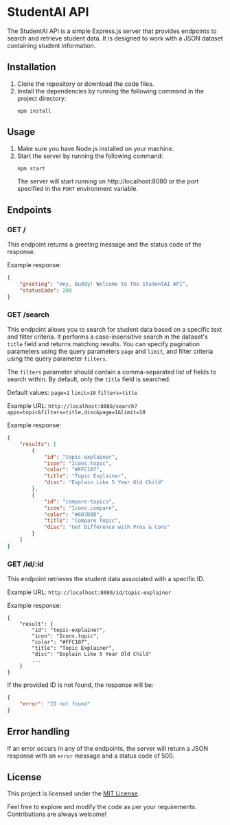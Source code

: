 # StudentAI API

The StudentAI API is a simple Express.js server that provides endpoints to search and retrieve student data. It is designed to work with a JSON dataset containing student information.

## Installation

1. Clone the repository or download the code files.
2. Install the dependencies by running the following command in the project directory:
    ```
    npm install
    ```

## Usage

1. Make sure you have Node.js installed on your machine.
2. Start the server by running the following command:
    ```
    npm start
    ```
    The server will start running on http://localhost:8080 or the port specified in the `PORT` environment variable.

## Endpoints

### GET /

This endpoint returns a greeting message and the status code of the response.

Example response:

```json
{
    "greeting": "Hey, Buddy! Welcome to the StudentAI API",
    "statusCode": 200
}
```

### GET /search

This endpoint allows you to search for student data based on a specific text and filter criteria. It performs a case-insensitive search in the dataset's `title` field and returns matching results. You can specify pagination parameters using the query parameters `page` and `limit`, and filter criteria using the query parameter `filters`.

The `filters` parameter should contain a comma-separated list of fields to search within. By default, only the `title` field is searched.

Default values:
`page=1`
`limit=10`
`filters=title`

Example URL: `http://localhost:8080/search?apps=topic&filters=title,disc&page=1&limit=10`

Example response:

```json
{
    "results": [
        {
            "id": "topic-explainer",
            "icon": "Icons.topic",
            "color": "#FFC107",
            "title": "Topic Explainer",
            "disc": "Explain Like 5 Year Old Child"
        },
        {
            "id": "compare-topics",
            "icon": "Icons.compare",
            "color": "#607D8B",
            "title": "Compare Topic",
            "disc": "Get Difference with Pros & Cons"
        }
    ]
}
```

### GET /id/:id

This endpoint retrieves the student data associated with a specific ID.

Example URL: `http://localhost:8080/id/topic-explainer`

Example response:

```
{
    "result": {
        "id": "topic-explainer",
        "icon": "Icons.topic",
        "color": "#FFC107",
        "title": "Topic Explainer",
        "disc": "Explain Like 5 Year Old Child"
        ...
    }
}
```

If the provided ID is not found, the response will be:

```json
{
    "error": "ID not found"
}
```

## Error handling

If an error occurs in any of the endpoints, the server will return a JSON response with an `error` message and a status code of 500.

## License

This project is licensed under the [MIT License](LICENSE).

Feel free to explore and modify the code as per your requirements. Contributions are always welcome!
